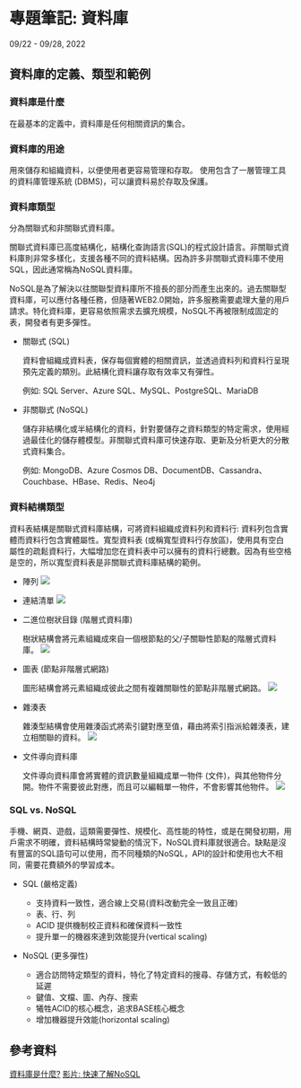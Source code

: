 # 專題筆記: 資料庫
09/22 - 09/28, 2022

<!-- -------------------------------------------------- -->
資料庫的定義、類型和範例
---

### 資料庫是什麼

在最基本的定義中，資料庫是任何相關資訊的集合。

### 資料庫的用途

用來儲存和組織資料，以便使用者更容易管理和存取。
使用包含了一層管理工具的資料庫管理系統 (DBMS)，可以讓資料易於存取及保護。

### 資料庫類型

分為關聯式和非關聯式資料庫。

關聯式資料庫已高度結構化，結構化查詢語言(SQL)的程式設計語言。非關聯式資料庫則非常多樣化，支援各種不同的資料結構。因為許多非關聯式資料庫不使用SQL，因此通常稱為NoSQL資料庫。

NoSQL是為了解決以往關聯型資料庫所不擅長的部分而產生出來的。過去關聯型資料庫，可以應付各種任務，但隨著WEB2.0開始，許多服務需要處理大量的用戶請求。特化資料庫，更容易依照需求去擴充規模，NoSQL不再被限制成固定的表，開發者有更多彈性。

- 關聯式 (SQL)
    
    資料會組織成資料表，保存每個實體的相關資訊，並透過資料列和資料行呈現預先定義的類別。此結構化資料讓存取有效率又有彈性。
    
    例如: SQL Server、Azure SQL、MySQL、PostgreSQL、MariaDB

- 非關聯式 (NoSQL)

    儲存非結構化或半結構化的資料，針對要儲存之資料類型的特定需求，使用經過最佳化的儲存體模型。非關聯式資料庫可快速存取、更新及分析更大的分散式資料集合。
    
    例如: MongoDB、Azure Cosmos DB、DocumentDB、Cassandra、Couchbase、HBase、Redis、Neo4j

### 資料結構類型

資料表結構是關聯式資料庫結構，可將資料組織成資料列和資料行: 資料列包含實體而資料行包含實體屬性。寬型資料表 (或稱寬型資料行存放區)，使用具有空白屬性的疏鬆資料行，大幅增加您在資料表中可以擁有的資料行總數。因為有些空格是空的，所以寬型資料表是非關聯式資料庫結構的範例。

- 陣列
![](https://azurecomcdn.azureedge.net/cvt-52c494977aadfc830486f221326086e5b577f68114a1571049f851e95453de89/images/page/resources/cloud-computing-dictionary/what-are-databases/types-of-databases1.png)

- 連結清單
![](https://azurecomcdn.azureedge.net/cvt-52c494977aadfc830486f221326086e5b577f68114a1571049f851e95453de89/images/page/resources/cloud-computing-dictionary/what-are-databases/types-of-databases2.png)

- 二進位樹狀目錄 (階層式資料庫)

    樹狀結構會將元素組織成來自一個根節點的父/子關聯性節點的階層式資料庫。
![](https://azurecomcdn.azureedge.net/cvt-52c494977aadfc830486f221326086e5b577f68114a1571049f851e95453de89/images/page/resources/cloud-computing-dictionary/what-are-databases/types-of-databases3.png)

- 圖表 (節點非階層式網路)

    圖形結構會將元素組織成彼此之間有複雜關聯性的節點非階層式網路。
![](https://azurecomcdn.azureedge.net/cvt-52c494977aadfc830486f221326086e5b577f68114a1571049f851e95453de89/images/page/resources/cloud-computing-dictionary/what-are-databases/types-of-databases4.png)

- 雜湊表

    雜湊型結構會使用雜湊函式將索引鍵對應至值，藉由將索引指派給雜湊表，建立相關聯的資料。
![](https://azurecomcdn.azureedge.net/cvt-52c494977aadfc830486f221326086e5b577f68114a1571049f851e95453de89/images/page/resources/cloud-computing-dictionary/what-are-databases/types-of-databases5.png)

- 文件導向資料庫

    文件導向資料庫會將實體的資訊數量組織成單一物件 (文件)，與其他物件分開。物件不需要彼此對應，而且可以編輯單一物件，不會影響其他物件。
![](https://azurecomcdn.azureedge.net/cvt-52c494977aadfc830486f221326086e5b577f68114a1571049f851e95453de89/images/page/resources/cloud-computing-dictionary/what-are-databases/types-of-databases6.png)

### SQL vs. NoSQL

手機、網頁、遊戲，這類需要彈性、規模化、高性能的特性，或是在開發初期，用戶需求不明確，資料結構時常變動的情況下，NoSQL資料庫就很適合。缺點是沒有豐富的SQL語句可以使用，而不同種類的NoSQL，API的設計和使用也大不相同，需要花費額外的學習成本。
 
- SQL (嚴格定義)

    - 支持資料一致性，適合線上交易(資料改動完全一致且正確)
    - 表、行、列
    - ACID 提供機制校正資料和確保資料一致性
    - 提升單一的機器來達到效能提升(vertical scaling)

- NoSQL (更多彈性)

    - 適合訪問特定類型的資料，特化了特定資料的搜尋、存儲方式，有較低的延遲
    - 鍵值、文檔、圖、內存、搜索
    - 犧牲ACID的核心概念，追求BASE核心概念
    - 增加機器提升效能(horizontal scaling)
    
   
<!-- -------------------------------------------------- -->
參考資料
---

[資料庫是什麼?](https://azure.microsoft.com/zh-tw/resources/cloud-computing-dictionary/what-are-databases/)
[影片: 快速了解NoSQL](https://www.youtube.com/watch?v=zzDBxzlmHHU)

<!-- -------------------------------------------------- -->